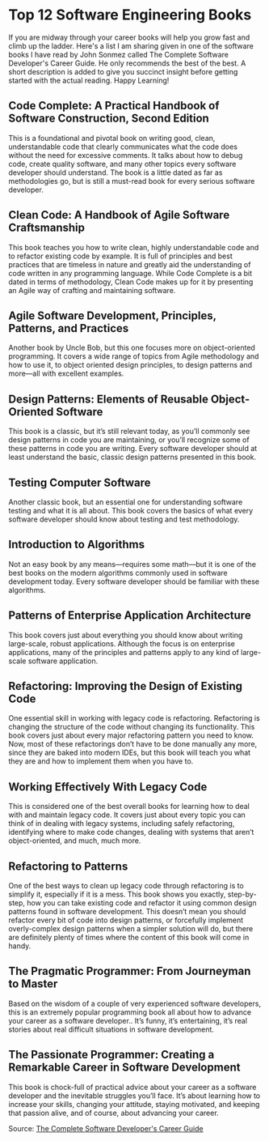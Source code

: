 # Top 12 Software Engineering Books

If you are midway through your career books will help you grow fast and climb up the ladder. Here's a list I am sharing given in one of the software books I have read by John Sonmez called The Complete Software Developer's Career Guide. He only recommends the best of the best. A short description is added to give you succinct insight before getting started with the actual reading. Happy Learning!

## Code Complete: A Practical Handbook of Software Construction, Second Edition

This is a foundational and pivotal book on writing good, clean, understandable code that clearly communicates what the code does without the need for excessive comments. It talks about how to debug code, create quality software, and many other topics every software developer should understand. The book is a little dated as far as methodologies go, but is still a must-read book for every serious software developer.

## Clean Code: A Handbook of Agile Software Craftsmanship

This book teaches you how to write clean, highly understandable code and to refactor existing code by example. It is full of principles and best practices that are timeless in nature and greatly aid the understanding of code written in any programming language. While Code Complete is a bit dated in terms of methodology, Clean Code makes up for it by presenting an Agile way of crafting and maintaining software.

## Agile Software Development, Principles, Patterns, and Practices

Another book by Uncle Bob, but this one focuses more on object-oriented programming. It covers a wide range of topics from Agile methodology and how to use it, to object oriented design principles, to design patterns and more—all with excellent examples.

## Design Patterns: Elements of Reusable Object-Oriented Software

This book is a classic, but it’s still relevant today, as you’ll commonly see design patterns in code you are maintaining, or you’ll recognize some of these patterns in code you are writing. Every software developer should at least understand the basic, classic design patterns presented in this book.

## Testing Computer Software

Another classic book, but an essential one for understanding software testing and what it is all about. This book covers the basics of what every software developer should know about testing and test methodology.

## Introduction to Algorithms

Not an easy book by any means—requires some math—but it is one of the best books on the modern algorithms commonly used in software development today. Every software developer should be familiar with these algorithms.

## Patterns of Enterprise Application Architecture

This book covers just about everything you should know about writing large-scale, robust applications. Although the focus is on enterprise applications, many of the principles and patterns apply to any kind of large-scale software application.

## Refactoring: Improving the Design of Existing Code

One essential skill in working with legacy code is refactoring. Refactoring is changing the structure of the code without changing its functionality. This book covers just about every major refactoring pattern you need to know. Now, most of these refactorings don’t have to be done manually any more, since they are baked into modern IDEs, but this book will teach you what they are and how to implement them when you have to.

## Working Effectively With Legacy Code

This is considered one of the best overall books for learning how to deal with and maintain legacy code. It covers just about every topic you can think of in dealing with legacy systems, including safely refactoring, identifying where to make code changes, dealing with systems that aren’t object-oriented, and much, much more.

## Refactoring to Patterns

One of the best ways to clean up legacy code through refactoring is to simplify it, especially if it is a mess. This book shows you exactly, step-by-step, how you can take existing code and refactor it using common design patterns found in software development. This doesn’t mean you should refactor every bit of code into design patterns, or forcefully implement overly-complex design patterns when a simpler solution will do, but there are definitely plenty of times where the content of this book will come in handy.

## The Pragmatic Programmer: From Journeyman to Master

Based on the wisdom of a couple of very experienced software developers, this is an extremely popular programming book all about how to advance your career as a software developer.. It’s funny, it’s entertaining, it’s real stories about real difficult situations in software development.

## The Passionate Programmer: Creating a Remarkable Career in Software Development

This book is chock-full of practical advice about your career as a software developer and the inevitable struggles you’ll face. It’s about learning how to increase your skills, changing your attitude, staying motivated, and keeping that passion alive, and of course, about advancing your career.

Source: [The Complete Software Developer's Career Guide](https://www.amazon.com/Complete-Software-Developers-Career-Guide/dp/B078J67VNF/ref=sr_1_1?crid=1X83YRLRTYMOZ&dchild=1&keywords=the%20complete%20software%20developer%27s%20career%20guide&qid=1625993278&sprefix=the%20complete%20software%20%2Caps%2C496&sr=8-1)
